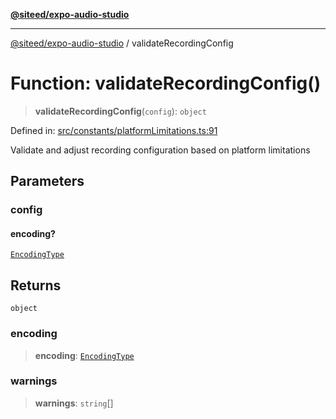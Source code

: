 [**@siteed/expo-audio-studio**](../README.md)

***

[@siteed/expo-audio-studio](../README.md) / validateRecordingConfig

# Function: validateRecordingConfig()

> **validateRecordingConfig**(`config`): `object`

Defined in: [src/constants/platformLimitations.ts:91](https://github.com/deeeed/expo-audio-stream/blob/1af374ada18ec2cd4edeb151fc0e91e54f783b9e/packages/expo-audio-studio/src/constants/platformLimitations.ts#L91)

Validate and adjust recording configuration based on platform limitations

## Parameters

### config

#### encoding?

[`EncodingType`](../type-aliases/EncodingType.md)

## Returns

`object`

### encoding

> **encoding**: [`EncodingType`](../type-aliases/EncodingType.md)

### warnings

> **warnings**: `string`[]
